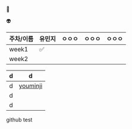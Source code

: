 :e-mail:

:alien:





| 주차/이름 | 유민지             | ㅇㅇㅇ | ㅇㅇㅇ | ㅇㅇㅇ |
| --------- | ------------------ | ------ | ------ | ------ |
| week1     | :white_check_mark: |        |        |        |
| week2     |                    |        |        |        |



| d    | d                                                |
| ---- | ------------------------------------------------ |
| d    | [youminji](https://github.com/youminji/exam-api) |
| d    |                                                  |
| d    |                                                  |



github test